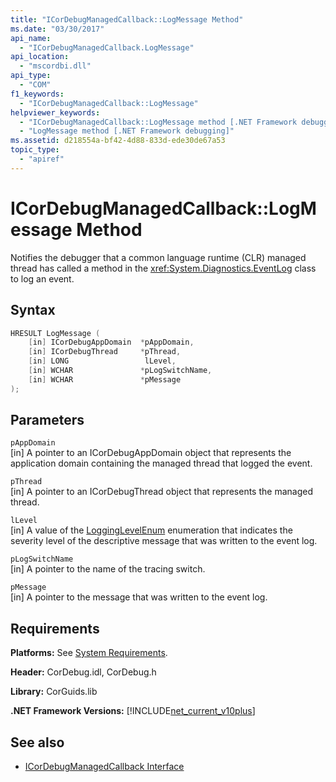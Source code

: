 ```yaml
---
title: "ICorDebugManagedCallback::LogMessage Method"
ms.date: "03/30/2017"
api_name: 
  - "ICorDebugManagedCallback.LogMessage"
api_location: 
  - "mscordbi.dll"
api_type: 
  - "COM"
f1_keywords: 
  - "ICorDebugManagedCallback::LogMessage"
helpviewer_keywords: 
  - "ICorDebugManagedCallback::LogMessage method [.NET Framework debugging]"
  - "LogMessage method [.NET Framework debugging]"
ms.assetid: d218554a-bf42-4d88-833d-ede30de67a53
topic_type: 
  - "apiref"
---
```

# ICorDebugManagedCallback::LogMessage Method
Notifies the debugger that a common language runtime (CLR) managed thread has called a method in the <xref:System.Diagnostics.EventLog> class to log an event.  
  
## Syntax  
  
```cpp  
HRESULT LogMessage (  
    [in] ICorDebugAppDomain  *pAppDomain,  
    [in] ICorDebugThread     *pThread,  
    [in] LONG                 lLevel,  
    [in] WCHAR               *pLogSwitchName,  
    [in] WCHAR               *pMessage  
);  
```  
  
## Parameters  
 `pAppDomain`  
 [in] A pointer to an ICorDebugAppDomain object that represents the application domain containing the managed thread that logged the event.  
  
 `pThread`  
 [in] A pointer to an ICorDebugThread object that represents the managed thread.  
  
 `lLevel`  
 [in] A value of the [LoggingLevelEnum](logginglevelenum-enumeration.md) enumeration that indicates the severity level of the descriptive message that was written to the event log.  
  
 `pLogSwitchName`  
 [in] A pointer to the name of the tracing switch.  
  
 `pMessage`  
 [in] A pointer to the message that was written to the event log.  
  
## Requirements  
 **Platforms:** See [System Requirements](../../get-started/system-requirements.md).  
  
 **Header:** CorDebug.idl, CorDebug.h  
  
 **Library:** CorGuids.lib  
  
 **.NET Framework Versions:** [!INCLUDE[net_current_v10plus](../../../../includes/net-current-v10plus-md.md)]  
  
## See also

- [ICorDebugManagedCallback Interface](icordebugmanagedcallback-interface.md)
